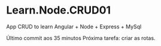 # Learn.Node.CRUD01
App CRUD to learn Angular + Node + Express + MySql

Último commit aos 35 minutos
Próxima tarefa: criar as rotas.
